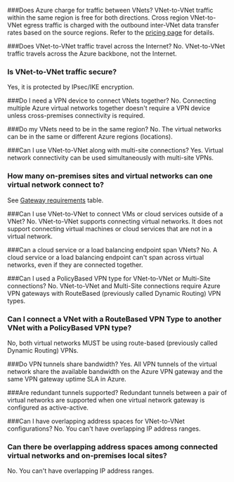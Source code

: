 ###Does Azure charge for traffic between VNets?
VNet-to-VNet traffic within the same region is free for both directions. Cross region VNet-to-VNet egress traffic is charged with the outbound inter-VNet data transfer rates based on the source regions. Refer to the [pricing page](https://www.azure.cn/pricing/details/vpn-gateway/) for details.

###Does VNet-to-VNet traffic travel across the Internet?
No. VNet-to-VNet traffic travels across the Azure backbone, not the Internet.

### Is VNet-to-VNet traffic secure?
Yes, it is protected by IPsec/IKE encryption.

###Do I need a VPN device to connect VNets together?
No. Connecting multiple Azure virtual networks together doesn't require a VPN device unless cross-premises connectivity is required.

###Do my VNets need to be in the same region?
No. The virtual networks can be in the same or different Azure regions (locations).

###Can I use VNet-to-VNet along with multi-site connections?
Yes. Virtual network connectivity can be used simultaneously with multi-site VPNs.

### How many on-premises sites and virtual networks can one virtual network connect to?
See [Gateway requirements](../articles/vpn-gateway/vpn-gateway-about-vpn-gateway-settings.md#requirements) table.

###Can I use VNet-to-VNet to connect VMs or cloud services outside of a VNet?
No. VNet-to-VNet supports connecting virtual networks. It does not support connecting virtual machines or cloud services that are not in a virtual network.

###Can a cloud service or a load balancing endpoint span VNets?
No. A cloud service or a load balancing endpoint can't span across virtual networks, even if they are connected together.

###Can I used a PolicyBased VPN type for VNet-to-VNet or Multi-Site connections?
No. VNet-to-VNet and Multi-Site connections require Azure VPN gateways with RouteBased (previously called Dynamic Routing) VPN types.

### Can I connect a VNet with a RouteBased VPN Type to another VNet with a PolicyBased VPN type?
No, both virtual networks MUST be using route-based (previously called Dynamic Routing) VPNs.

###Do VPN tunnels share bandwidth?
Yes. All VPN tunnels of the virtual network share the available bandwidth on the Azure VPN gateway and the same VPN gateway uptime SLA in Azure.

###Are redundant tunnels supported?
Redundant tunnels between a pair of virtual networks are supported when one virtual network gateway is configured as active-active.

###Can I have overlapping address spaces for VNet-to-VNet configurations?
No. You can't have overlapping IP address ranges.

### Can there be overlapping address spaces among connected virtual networks and on-premises local sites?
No. You can't have overlapping IP address ranges.